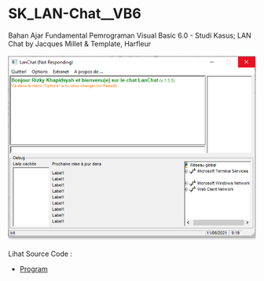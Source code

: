 # SK_LAN-Chat__VB6
Bahan Ajar Fundamental Pemrograman Visual Basic 6.0 - Studi Kasus; LAN Chat by Jacques Millet & Template, Harfleur<br><br>
<img src="https://github.com/RizkyKhapidsyah/SK_LAN-Chat__VB6/blob/main/result/001.png"><br><br>
Lihat Source Code : <br>
- <a href="https://github.com/RizkyKhapidsyah/SK_LAN-Chat__VB6">Program</a>
